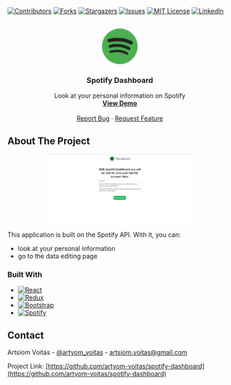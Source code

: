 [![Contributors][contributors-shield]][contributors-url]
[![Forks][forks-shield]][forks-url]
[![Stargazers][stars-shield]][stars-url]
[![Issues][issues-shield]][issues-url]
[![MIT License][license-shield]][license-url]
[![LinkedIn][linkedin-shield]][linkedin-url]



<!-- PROJECT LOGO -->
<br />
<div align="center">
  <a target="_blank" href="https://github.com/artyom-voitas/spotify-dashboard/">
    <img src="src/images/logo.svg" alt="Logo" width="80" height="80">
  </a>

<h3 align="center">Spotify Dashboard</h3>

  <p align="center">
    Look at your personal information on Spotify
    <br />
    <a href="https://artyom-voitas.github.io/spotify-dashboard"><strong>View Demo</strong></a>
    <br />
    <br />
    <a href="https://github.com/artyom-voitas/spotify-dashboard/issues">Report Bug</a>
    ·
    <a href="https://github.com/artyom-voitas/spotify-dashboard/issues">Request Feature</a>
  </p>
</div>




<!-- ABOUT THE PROJECT -->

## About The Project

<p align="center">
  <img src="src/images/screenshot-login-page.png" width="320" alt="Main page screenshot">
</p>


This application is built on the Spotify API. With it, you can:

* look at your personal information
* go to the data editing page

### Built With

* [![React][React.js]][React-url]
* [![Redux][Redux.js]][Redux-url]
* [![Bootstrap][Bootstrap.com]][Bootstrap-url]
* [![Spotify][Spotify.com]][Spotify-url]

<!-- CONTACT -->

## Contact

Artsiom Voitas - [@artyom_voitas](https://twitter.com/artyom_voitas) - artsiom.voitas@gmail.com

Project Link: [https://github.com/artyom-voitas/spotify-dashboard](https://github.com/artyom-voitas/spotify-dashboard)


<!-- MARKDOWN LINKS & IMAGES -->
<!-- https://www.markdownguide.org/basic-syntax/#reference-style-links -->

[contributors-shield]: https://img.shields.io/github/contributors/artyom-voitas/spotify-dashboard.svg?style=for-the-badge

[contributors-url]: https://github.com/artyom-voitas/spotify-dashboard/graphs/contributors

[forks-shield]: https://img.shields.io/github/forks/artyom-voitas/spotify-dashboard.svg?style=for-the-badge

[forks-url]: https://github.com/artyom-voitas/spotify-dashboard/network/members

[stars-shield]: https://img.shields.io/github/stars/artyom-voitas/spotify-dashboard.svg?style=for-the-badge

[stars-url]: https://github.com/artyom-voitas/spotify-dashboard/stargazers

[issues-shield]: https://img.shields.io/github/issues/artyom-voitas/spotify-dashboard.svg?style=for-the-badge

[issues-url]: https://github.com/artyom-voitas/spotify-dashboard/issues

[license-shield]: https://img.shields.io/github/license/artyom-voitas/spotify-dashboard.svg?style=for-the-badge

[license-url]: https://github.com/artyom-voitas/spotify-dashboard/blob/master/license

[linkedin-shield]: https://img.shields.io/badge/-LinkedIn-black.svg?style=for-the-badge&logo=linkedin&colorB=555

[linkedin-url]: https://www.linkedin.com/in/artyom-voitas/

[React.js]: https://img.shields.io/badge/React-20232A?style=for-the-badge&logo=react&logoColor=61DAFB

[React-url]: https://reactjs.org/

[Bootstrap.com]: https://img.shields.io/badge/Bootstrap-563D7C?style=for-the-badge&logo=bootstrap&logoColor=white

[Bootstrap-url]: https://getbootstrap.com

[Spotify.com]: https://img.shields.io/badge/Spotify-1ED760?style=for-the-badge&logo=spotify&logoColor=white

[Spotify-url]: https://developer.spotify.com/

[Redux.js]: https://img.shields.io/badge/redux-%23593d88.svg?style=for-the-badge&logo=redux&logoColor=white

[Redux-url]: https://redux.js.org
